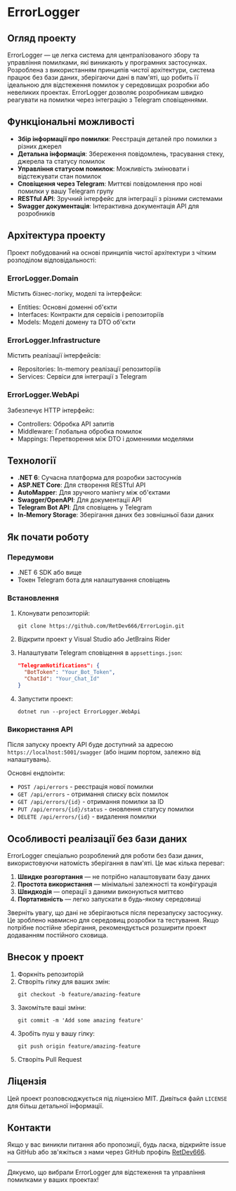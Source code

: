 # ErrorLogger

## Огляд проекту

ErrorLogger — це легка система для централізованого збору та управління помилками, які виникають у програмних застосунках. Розроблена з використанням принципів чистої архітектури, система працює без бази даних, зберігаючи дані в пам'яті, що робить її ідеальною для відстеження помилок у середовищах розробки або невеликих проектах. ErrorLogger дозволяє розробникам швидко реагувати на помилки через інтеграцію з Telegram сповіщеннями.

## Функціональні можливості

- **Збір інформації про помилки**: Реєстрація деталей про помилки з різних джерел
- **Детальна інформація**: Збереження повідомлень, трасування стеку, джерела та статусу помилок
- **Управління статусом помилок**: Можливість змінювати і відстежувати стан помилок
- **Сповіщення через Telegram**: Миттєві повідомлення про нові помилки у вашу Telegram групу
- **RESTful API**: Зручний інтерфейс для інтеграції з різними системами
- **Swagger документація**: Інтерактивна документація API для розробників

## Архітектура проекту

Проект побудований на основі принципів чистої архітектури з чітким розподілом відповідальності:

### ErrorLogger.Domain
Містить бізнес-логіку, моделі та інтерфейси:
- Entities: Основні доменні об'єкти
- Interfaces: Контракти для сервісів і репозиторіїв
- Models: Моделі домену та DTO об'єкти

### ErrorLogger.Infrastructure
Містить реалізації інтерфейсів:
- Repositories: In-memory реалізації репозиторіїв
- Services: Сервіси для інтеграції з Telegram

### ErrorLogger.WebApi
Забезпечує HTTP інтерфейс:
- Controllers: Обробка API запитів
- Middleware: Глобальна обробка помилок
- Mappings: Перетворення між DTO і доменними моделями

## Технології

- **.NET 6**: Сучасна платформа для розробки застосунків
- **ASP.NET Core**: Для створення RESTful API
- **AutoMapper**: Для зручного мапінгу між об'єктами
- **Swagger/OpenAPI**: Для документації API
- **Telegram Bot API**: Для сповіщень у Telegram
- **In-Memory Storage**: Зберігання даних без зовнішньої бази даних

## Як почати роботу

### Передумови
- .NET 6 SDK або вище
- Токен Telegram бота для налаштування сповіщень

### Встановлення
1. Клонувати репозиторій:
   ```
   git clone https://github.com/RetDev666/ErrorLogin.git
   ```

2. Відкрити проект у Visual Studio або JetBrains Rider

3. Налаштувати Telegram сповіщення в `appsettings.json`:
   ```json
   "TelegramNotifications": {
     "BotToken": "Your_Bot_Token",
     "ChatId": "Your_Chat_Id"
   }
   ```

4. Запустити проект:
   ```
   dotnet run --project ErrorLogger.WebApi
   ```

### Використання API

Після запуску проекту API буде доступний за адресою `https://localhost:5001/swagger` (або іншим портом, залежно від налаштувань).

Основні ендпоінти:
- `POST /api/errors` - реєстрація нової помилки
- `GET /api/errors` - отримання списку всіх помилок
- `GET /api/errors/{id}` - отримання помилки за ID
- `PUT /api/errors/{id}/status` - оновлення статусу помилки
- `DELETE /api/errors/{id}` - видалення помилки

## Особливості реалізації без бази даних

ErrorLogger спеціально розроблений для роботи без бази даних, використовуючи натомість зберігання в пам'яті. Це має кілька переваг:

1. **Швидке розгортання** — не потрібно налаштовувати базу даних
2. **Простота використання** — мінімальні залежності та конфігурація
3. **Швидкодія** — операції з даними виконуються миттєво
4. **Портативність** — легко запускати в будь-якому середовищі

Зверніть увагу, що дані не зберігаються після перезапуску застосунку. Це зроблено навмисно для середовищ розробки та тестування. Якщо потрібне постійне зберігання, рекомендується розширити проект додаванням постійного сховища.

## Внесок у проект

1. Форкніть репозиторій
2. Створіть гілку для ваших змін:
   ```
   git checkout -b feature/amazing-feature
   ```
3. Закомітьте ваші зміни:
   ```
   git commit -m 'Add some amazing feature'
   ```
4. Зробіть пуш у вашу гілку:
   ```
   git push origin feature/amazing-feature
   ```
5. Створіть Pull Request

## Ліцензія

Цей проект розповсюджується під ліцензією MIT. Дивіться файл `LICENSE` для більш детальної інформації.

## Контакти

Якщо у вас виникли питання або пропозиції, будь ласка, відкрийте issue на GitHub або зв'яжіться з нами через GitHub профіль [RetDev666](https://github.com/RetDev666).

---

Дякуємо, що вибрали ErrorLogger для відстеження та управління помилками у ваших проектах!
